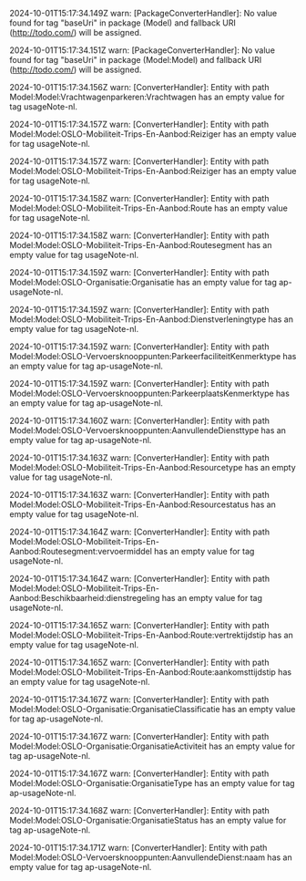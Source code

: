 2024-10-01T15:17:34.149Z warn: [PackageConverterHandler]: No value found for tag "baseUri" in package (Model) and fallback URI (http://todo.com/) will be assigned.

2024-10-01T15:17:34.151Z warn: [PackageConverterHandler]: No value found for tag "baseUri" in package (Model:Model) and fallback URI (http://todo.com/) will be assigned.

2024-10-01T15:17:34.156Z warn: [ConverterHandler]: Entity with path Model:Model:Vrachtwagenparkeren:Vrachtwagen has an empty value for tag usageNote-nl.

2024-10-01T15:17:34.157Z warn: [ConverterHandler]: Entity with path Model:Model:OSLO-Mobiliteit-Trips-En-Aanbod:Reiziger has an empty value for tag usageNote-nl.

2024-10-01T15:17:34.157Z warn: [ConverterHandler]: Entity with path Model:Model:OSLO-Mobiliteit-Trips-En-Aanbod:Reiziger has an empty value for tag usageNote-nl.

2024-10-01T15:17:34.158Z warn: [ConverterHandler]: Entity with path Model:Model:OSLO-Mobiliteit-Trips-En-Aanbod:Route has an empty value for tag usageNote-nl.

2024-10-01T15:17:34.158Z warn: [ConverterHandler]: Entity with path Model:Model:OSLO-Mobiliteit-Trips-En-Aanbod:Routesegment has an empty value for tag usageNote-nl.

2024-10-01T15:17:34.159Z warn: [ConverterHandler]: Entity with path Model:Model:OSLO-Organisatie:Organisatie has an empty value for tag ap-usageNote-nl.

2024-10-01T15:17:34.159Z warn: [ConverterHandler]: Entity with path Model:Model:OSLO-Mobiliteit-Trips-En-Aanbod:Dienstverleningtype has an empty value for tag usageNote-nl.

2024-10-01T15:17:34.159Z warn: [ConverterHandler]: Entity with path Model:Model:OSLO-Vervoersknooppunten:ParkeerfaciliteitKenmerktype has an empty value for tag ap-usageNote-nl.

2024-10-01T15:17:34.159Z warn: [ConverterHandler]: Entity with path Model:Model:OSLO-Vervoersknooppunten:ParkeerplaatsKenmerktype has an empty value for tag ap-usageNote-nl.

2024-10-01T15:17:34.160Z warn: [ConverterHandler]: Entity with path Model:Model:OSLO-Vervoersknooppunten:AanvullendeDiensttype has an empty value for tag ap-usageNote-nl.

2024-10-01T15:17:34.163Z warn: [ConverterHandler]: Entity with path Model:Model:OSLO-Mobiliteit-Trips-En-Aanbod:Resourcetype has an empty value for tag usageNote-nl.

2024-10-01T15:17:34.163Z warn: [ConverterHandler]: Entity with path Model:Model:OSLO-Mobiliteit-Trips-En-Aanbod:Resourcestatus has an empty value for tag usageNote-nl.

2024-10-01T15:17:34.164Z warn: [ConverterHandler]: Entity with path Model:Model:OSLO-Mobiliteit-Trips-En-Aanbod:Routesegment:vervoermiddel has an empty value for tag usageNote-nl.

2024-10-01T15:17:34.164Z warn: [ConverterHandler]: Entity with path Model:Model:OSLO-Mobiliteit-Trips-En-Aanbod:Beschikbaarheid:dienstregeling has an empty value for tag usageNote-nl.

2024-10-01T15:17:34.165Z warn: [ConverterHandler]: Entity with path Model:Model:OSLO-Mobiliteit-Trips-En-Aanbod:Route:vertrektijdstip has an empty value for tag usageNote-nl.

2024-10-01T15:17:34.165Z warn: [ConverterHandler]: Entity with path Model:Model:OSLO-Mobiliteit-Trips-En-Aanbod:Route:aankomsttijdstip has an empty value for tag usageNote-nl.

2024-10-01T15:17:34.167Z warn: [ConverterHandler]: Entity with path Model:Model:OSLO-Organisatie:OrganisatieClassificatie has an empty value for tag ap-usageNote-nl.

2024-10-01T15:17:34.167Z warn: [ConverterHandler]: Entity with path Model:Model:OSLO-Organisatie:OrganisatieActiviteit has an empty value for tag ap-usageNote-nl.

2024-10-01T15:17:34.167Z warn: [ConverterHandler]: Entity with path Model:Model:OSLO-Organisatie:OrganisatieType has an empty value for tag ap-usageNote-nl.

2024-10-01T15:17:34.168Z warn: [ConverterHandler]: Entity with path Model:Model:OSLO-Organisatie:OrganisatieStatus has an empty value for tag ap-usageNote-nl.

2024-10-01T15:17:34.171Z warn: [ConverterHandler]: Entity with path Model:Model:OSLO-Vervoersknooppunten:AanvullendeDienst:naam has an empty value for tag ap-usageNote-nl.

